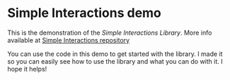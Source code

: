 # Simple Interactions demo

This is the demonstration of the *Simple Interactions Library*. More info available at [Simple Interactions repository](https://github.com/GuuscoNL/SimpleInteractions)

You can use the code in this demo to get started with the library. I made it so you can easily see how to use the library and what you can do with it. I hope it helps!